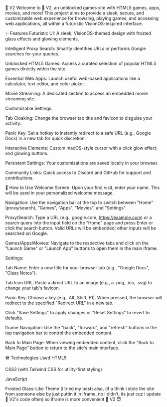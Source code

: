 🍔 V2
Welcome to 🍔 V2, an unblocked games site with HTML5 games, apps, movies, and more! This project aims to provide a sleek, secure, and customizable web experience for browsing, playing games, and accessing web applications, all within a futuristic VisionOS-inspired interface.

✨ Features
Futuristic UI: A sleek, VisionOS-themed design with frosted glass effects and glowing elements.

Intelligent Proxy Search: Smartly identifies URLs or performs Google searches for your queries.

Unblocked HTML5 Games: Access a curated selection of popular HTML5 games directly within the site.

Essential Web Apps: Launch useful web-based applications like a calculator, text editor, and color picker.

Movie Streaming: A dedicated section to access an embedded movie streaming site.

Customizable Settings:

Tab Cloaking: Change the browser tab title and favicon to disguise your activity.

Panic Key: Set a hotkey to instantly redirect to a safe URL (e.g., Google Docs) in a new tab for quick discretion.

Interactive Elements: Custom macOS-style cursor with a click glow effect, and glowing buttons.

Persistent Settings: Your customizations are saved locally in your browser.

Community Links: Quick access to Discord and GitHub for support and contributions.

🚀 How to Use
Welcome Screen: Upon your first visit, enter your name. This will be used in your personalized welcome message.

Navigation: Use the navigation bar at the top to switch between "Home" (proxy/search), "Games", "Apps", "Movies", and "Settings".

Proxy/Search: Type a URL (e.g., google.com, https://example.com) or a search query into the input field on the "Home" page and press Enter or click the search button. Valid URLs will be embedded; other inputs will be searched on Google.

Games/Apps/Movies: Navigate to the respective tabs and click on the "Launch Game" or "Launch App" buttons to open them in the main iframe.

Settings:

Tab Name: Enter a new title for your browser tab (e.g., "Google Docs", "Class Notes").

Tab Icon URL: Paste a direct URL to an image (e.g., a .png, .ico, .svg) to change your tab's favicon.

Panic Key: Choose a key (e.g., Alt, Shift, F1). When pressed, the browser will redirect to the specified "Redirect URL" in a new tab.

Click "Save Settings" to apply changes or "Reset Settings" to revert to defaults.

Iframe Navigation: Use the "back", "forward", and "refresh" buttons in the top navigation bar to control the embedded content.

Back to Main Page: When viewing embedded content, click the "Back to Main Page" button to return to the site's main interface.

🛠️ Technologies Used
HTML5

CSS3 (with Tailwind CSS for utility-first styling)

JavaScript

Frosted Glass-Like Theme (i tried my best) also, (if u think i stole the site from someone else by just puttin it in iframe, no i didn't, its just cuz i update 🍔 V2's code often) so iframe is more convenient 🍔 V2 😇

